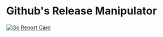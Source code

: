 # Github's Release Manipulator

[![Go Report Card](https://goreportcard.com/badge/github.com/koron/go-github)](https://goreportcard.com/report/github.com/koron/go-github)
